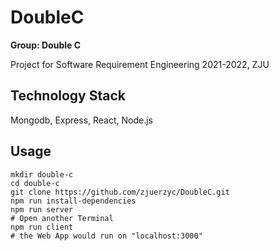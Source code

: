 # DoubleC

**Group: Double C**

Project for Software Requirement Engineering 2021-2022, ZJU

## Technology Stack

Mongodb, Express, React, Node.js

## Usage

```shell
mkdir double-c
cd double-c
git clone https://github.com/zjuerzyc/DoubleC.git
npm run install-dependencies
npm run server
# Open another Terminal
npm run client
# the Web App would run on "localhost:3000"
```
